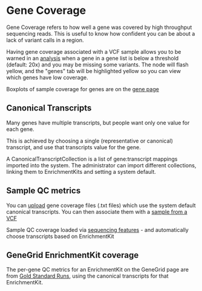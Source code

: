 # Gene Coverage

Gene Coverage refers to how well a gene was covered by high throughput sequencing reads. This is useful to know how confident you can be about a lack of variant calls in a region.

Having gene coverage associated with a VCF sample allows you to be warned in an [analysis](../analysis/analysis_intro.md) when a gene in a gene list is below a threshold (default: 20x) and you may be missing some variants. The node will flash yellow, and the "genes" tab will be highlighted yellow so you can view which genes have low coverage.

Boxplots of sample coverage for genes are on the [gene page](gene_page.md)

## Canonical Transcripts

Many genes have multiple transcripts, but people want only one value for each gene. 

This is achieved by choosing a single (representative or canonical) transcript, and use that transcripts value for the gene.

A CanonicalTranscriptCollection is a list of gene:transcript mappings imported into the system. The administrator can import different collections, linking them to EnrichmentKits and setting a system default.

## Sample QC metrics

You can [upload](../data/upload.md) gene coverage files (.txt files) which use the system default canonical transcripts. You can then associate them with a [sample from a VCF](../data/vcf_samples.md)

Sample QC coverage loaded via [sequencing features](../sequencing/sequencing_runs.md) - and automatically choose transcripts based on EnrichmentKit

## GeneGrid EnrichmentKit coverage

The per-gene QC metrics for an EnrichmentKit on the GeneGrid page are from [Gold Standard Runs](../sequencing/sequencing_runs.md), using the canonical transcripts for that EnrichmentKit.

